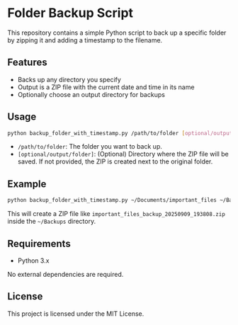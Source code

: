 # Folder Backup Script

This repository contains a simple Python script to back up a specific folder by zipping it and adding a timestamp to the filename.

## Features

- Backs up any directory you specify
- Output is a ZIP file with the current date and time in its name
- Optionally choose an output directory for backups

## Usage

```bash
python backup_folder_with_timestamp.py /path/to/folder [optional/output/folder]
```

- `/path/to/folder`: The folder you want to back up.
- `[optional/output/folder]`: (Optional) Directory where the ZIP file will be saved. If not provided, the ZIP is created next to the original folder.

## Example

```bash
python backup_folder_with_timestamp.py ~/Documents/important_files ~/Backups
```

This will create a ZIP file like `important_files_backup_20250909_193808.zip` inside the `~/Backups` directory.

## Requirements

- Python 3.x

No external dependencies are required.

## License

This project is licensed under the MIT License.
